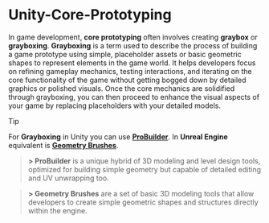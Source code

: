 # Unity-Core-Prototyping



In game development, **core prototyping** often involves creating **graybox** or **grayboxing**. **Grayboxing** is a term used to describe the process of building a game prototype using simple, placeholder assets or basic geometric shapes to represent elements in the game world. It helps developers focus on refining gameplay mechanics, testing interactions, and iterating on the core functionality of the game without getting bogged down by detailed graphics or polished visuals.
Once the core mechanics are solidified through grayboxing, you can then proceed to enhance the visual aspects of your game by replacing placeholders with your detailed models.

> [!TIP]
  >For **Grayboxing** in Unity you can use [**ProBuilder**](https://unity.com/features/probuilder).
In **Unreal Engine** equivalent is [**Geometry Brushes**](https://docs.unrealengine.com/4.27/en-US/Basics/Actors/Brushes/).


  >
>**> ProBuilder** is a unique hybrid of 3D modeling and level design tools, optimized for building simple geometry but capable of detailed editing and UV unwrapping too.

>**> Geometry Brushes** are a set of basic 3D modeling tools that allow developers to create simple geometric shapes and structures directly within the engine.

